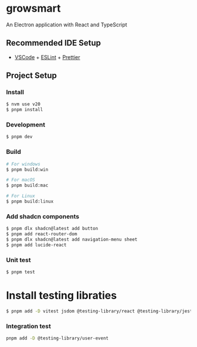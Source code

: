 # growsmart

An Electron application with React and TypeScript

## Recommended IDE Setup

- [VSCode](https://code.visualstudio.com/) + [ESLint](https://marketplace.visualstudio.com/items?itemName=dbaeumer.vscode-eslint) + [Prettier](https://marketplace.visualstudio.com/items?itemName=esbenp.prettier-vscode)

## Project Setup

### Install

```bash
$ nvm use v20
$ pnpm install
```

### Development

```bash
$ pnpm dev
```

### Build

```bash
# For windows
$ pnpm build:win

# For macOS
$ pnpm build:mac

# For Linux
$ pnpm build:linux
```

### Add shadcn components

```bash
$ pnpm dlx shadcn@latest add button
$ pnpm add react-router-dom
$ pnpm dlx shadcn@latest add navigation-menu sheet
$ pnpm add lucide-react
```

### Unit test

```bash
$ pnpm test
```

# Install testing libraties

```bash
$ pnpm add -D vitest jsdom @testing-library/react @testing-library/jest-dom
```

### Integration test

```bash
pnpm add -D @testing-library/user-event
```

